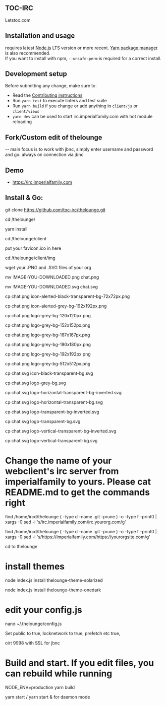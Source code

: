 ## TOC-IRC
Letstoc.com

## Installation and usage

requires latest [Node.js](https://nodejs.org/) LTS version or more recent.
[Yarn package manager](https://yarnpkg.com/) is also recommended.  
If you want to install with npm, `--unsafe-perm` is required for a correct install.

## Development setup

Before submitting any change, make sure to:

- Read the [Contributing instructions](https://github.com/thelounge/thelounge/blob/master/.github/CONTRIBUTING.md#contributing)
- Run `yarn test` to execute linters and test suite
- Run `yarn build` if you change or add anything in `client/js` or `client/views`
- `yarn dev` can be used to start irc.imperialfamily.com with hot module reloading

## Fork/Custom edit of thelounge
-- main focus is to work with jbnc, simply enter username and password and go. always on connection via jbnc
## Demo
- https://irc.imperialfamily.com

## Install & Go:
git clone https://github.com/toc-irc/thelounge.git

cd /thelounge/

yarn install


cd /thelounge/client

put your favicon.ico in here

cd /thelounge/client/img

wget your .PNG and .SVG files of your org 

mv IMAGE-YOU-DOWNLOADED.png chat.png

mv IMAGE-YOU-DOWNLOADED.svg chat.svg

cp chat.png icon-alerted-black-transparent-bg-72x72px.png

cp chat.png icon-alerted-grey-bg-192x192px.png

cp chat.png logo-grey-bg-120x120px.png

cp chat.png logo-grey-bg-152x152px.png

cp chat.png logo-grey-bg-167x167px.png

cp chat.png logo-grey-bg-180x180px.png

cp chat.png logo-grey-bg-192x192px.png

cp chat.png logo-grey-bg-512x512px.png



cp chat.svg icon-black-transparent-bg.svg

cp chat.svg logo-grey-bg.svg

cp chat.svg logo-horizontal-transparent-bg-inverted.svg

cp chat.svg logo-horizontal-transparent-bg.svg

cp chat.svg logo-transparent-bg-inverted.svg

cp chat.svg logo-transparent-bg.svg

cp chat.svg logo-vertical-transparent-bg-inverted.svg

cp chat.svg logo-vertical-transparent-bg.svg



# Change the name of your webclient's irc server from imperialfamily to yours. Please cat README.md to get the commands right

find /home/ircd/thelounge \( -type d -name .git -prune \) -o -type f -print0 | xargs -0 sed -i 's/irc.imperialfamily.com/irc.yourorg.com/g'

find /home/ircd/thelounge \( -type d -name .git -prune \) -o -type f -print0 | xargs -0 sed -i 's/https:\/\/imperialfamily.com/https:\/\/yourorgsite.com/g'

cd to thelounge

# install themes

node index.js install thelounge-theme-solarized

node index.js install thelounge-theme-onedark
 
# edit your config.js

nano ~/.thelounge/config.js

Set public to true, locknetwork to true, prefetch etc true,

oirt 9998 with SSL for jbnc

# Build and start. If you edit files, you can rebuild while running

NODE_ENV=production yarn build

yarn start / yarn start & for daemon mode
